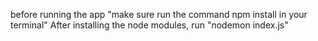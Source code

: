 before running the app "make sure run the command npm install in your terminal"
After installing the node modules, run "nodemon index.js"
